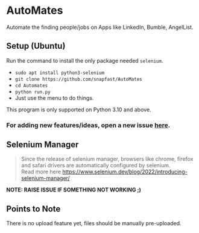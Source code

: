 # AutoMates
Automate the finding people/jobs on Apps like LinkedIn, Bumble, AngelList.


## Setup (Ubuntu)

Run the  command to install the only package needed `selenium`.  

- `sudo apt install python3-selenium`
- `git clone https://github.com/snapfast/AutoMates`
- `cd Automates`
- `python run.py`
- Just use the menu to do things.

This program is only supported on Python 3.10 and above.

### For adding new features/ideas, open a new issue [here](https://github.com/snapfast/AutoMates/issues/new).

## Selenium Manager

> Since the release of selenium manager, browsers like chrome, firefox and safari drivers are automatically configured by selenium.   
> Read more here https://www.selenium.dev/blog/2022/introducing-selenium-manager/



__NOTE: RAISE ISSUE IF SOMETHING NOT WORKING ;)__

## Points to Note

There is no upload feature yet, files should be manually pre-uploaded.


